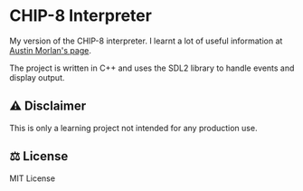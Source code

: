 # CHIP-8 Interpreter
My version of the CHIP-8 interpreter. I learnt a lot of useful information at [Austin Morlan's page](https://austinmorlan.com/posts/chip8_emulator/).

The project is written in C++ and uses the SDL2 library to handle events and display output. 

## ⚠ Disclaimer
This is only a learning project not intended for any production use.

## ⚖ License
MIT License